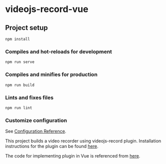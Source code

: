 # videojs-record-vue

## Project setup
```
npm install
```

### Compiles and hot-reloads for development
```
npm run serve
```

### Compiles and minifies for production
```
npm run build
```

### Lints and fixes files
```
npm run lint
```

### Customize configuration
See [Configuration Reference](https://cli.vuejs.org/config/).

This project builds a video recorder using videojs-record plugin.
Installation instructions for the plugin can be found [here](https://collab-project.github.io/videojs-record/#/install).

The code for implementing plugin in Vue is referenced from [here](https://collab-project.github.io/videojs-record/#/frameworks/vue).